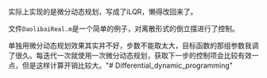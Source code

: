 实际上实现的是微分动态规划，写成了iLQR，懒得改回来了。

文件`DaolibaiReal.m`是一个简单的例子，对离散形式的倒立摆进行了控制。

单独用微分动态规划效果其实并不好，步数不能取太大，目标函数的那组参数我调了很久。每迭代一次就使用一次微分动态规划，获取下一步的控制项会比较有效一点，但是这样计算开销比较大。"# Differential_dynamic_programming" 
